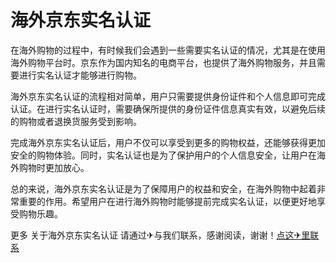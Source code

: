 # 海外京东实名认证

在海外购物的过程中，有时候我们会遇到一些需要实名认证的情况，尤其是在使用海外购物平台时。京东作为国内知名的电商平台，也提供了海外购物服务，并且需要进行实名认证才能够进行购物。

海外京东实名认证的流程相对简单，用户只需要提供身份证件和个人信息即可完成认证。在进行实名认证时，需要确保所提供的身份证件信息真实有效，以避免后续的购物或者退换货服务受到影响。

完成海外京东实名认证后，用户不仅可以享受到更多的购物权益，还能够获得更加安全的购物体验。同时，实名认证也是为了保护用户的个人信息安全，让用户在海外购物时更加放心。

总的来说，海外京东实名认证是为了保障用户的权益和安全，在海外购物中起着非常重要的作用。希望用户在进行海外购物时能够提前完成实名认证，以便更好地享受购物乐趣。

更多 关于海外京东实名认证 请通过✈与我们联系，感谢阅读，谢谢！[点这✈里联系](https://ss.k02.cc)